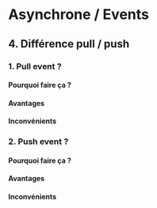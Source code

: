 # Asynchrone / Events

## 4. Différence pull / push

### 1. Pull event ?

#### Pourquoi faire ça ?

#### Avantages

#### Inconvénients

### 2. Push event ?

#### Pourquoi faire ça ?

#### Avantages

#### Inconvénients

